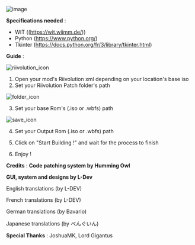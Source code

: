 ![image](https://github.com/user-attachments/assets/5f433421-7fc5-4b2a-963d-cb0b87fe5ca4)

**Specifications needed**
:

- WIT ((https://wit.wiimm.de/))
- Python (https://www.python.org/)
- Tkinter (https://docs.python.org/fr/3/library/tkinter.html)

**Guide** : 

![riivolution_icon](https://github.com/L-Dev31/Hoshi-Iso-Builder/assets/86838693/28e87402-ae58-4a58-97f0-899cf208c229)

1. Open your mod's Riivolution xml depending on your location's base iso
2. Set your Riivolution Patch folder's path

![folder_icon](https://github.com/L-Dev31/Hoshi-Iso-Builder/assets/86838693/3c62ac11-baa6-4850-897c-2bae691acabd)

3. Set your base Rom's (.iso or .wbfs) path

![save_icon](https://github.com/L-Dev31/Hoshi-Iso-Builder/assets/86838693/f28867be-5007-4607-80bf-c552f4301e6f)

4. Set your Output Rom (.iso or .wbfs) path 

5. Click on "Start Building !" and wait for the process to finish 

6. Enjoy !


**Credits** : 
**Code patching system by Humming Owl**

**GUI, system and designs by L-Dev**

English translations (by L-DEV)

French translations (by L-DEV)

German translations (by Bavario)

Japanese translations (by ぺんぐいん)


**Special Thanks** : JoshuaMK, Lord Gigantus

